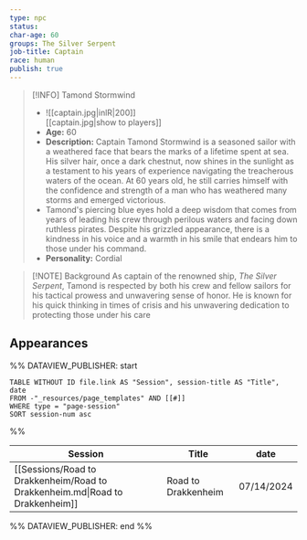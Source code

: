 ```yaml
---
type: npc
status: 
char-age: 60
groups: The Silver Serpent
job-title: Captain
race: human
publish: true
---
```


>[!INFO] Tamond Stormwind
>- ![[captain.jpg|inlR|200]]
<br/> [[captain.jpg|show to players]]
>- **Age:** 60
> - **Description:** Captain Tamond Stormwind is a seasoned sailor with a weathered face that bears the marks of a lifetime spent at sea. His silver hair, once a dark chestnut, now shines in the sunlight as a testament to his years of experience navigating the treacherous waters of the ocean. At 60 years old, he still carries himself with the confidence and strength of a man who has weathered many storms and emerged victorious.
> - Tamond's piercing blue eyes hold a deep wisdom that comes from years of leading his crew through perilous waters and facing down ruthless pirates. Despite his grizzled appearance, there is a kindness in his voice and a warmth in his smile that endears him to those under his command.
> - **Personality:** Cordial
 
 >[!NOTE] Background
 >As captain of the renowned ship, *The Silver Serpent*, Tamond is respected by both his crew and fellow sailors for his tactical prowess and unwavering sense of honor. He is known for his quick thinking in times of crisis and his unwavering dedication to protecting those under his care

## Appearances
%% DATAVIEW_PUBLISHER: start
```dataview
TABLE WITHOUT ID file.link AS "Session", session-title AS "Title", date
FROM -"_resources/page_templates" AND [[#]]
WHERE type = "page-session"
SORT session-num asc
```
%%

| Session                                                                      | Title               | date       |
| ---------------------------------------------------------------------------- | ------------------- | ---------- |
| [[Sessions/Road to Drakkenheim/Road to Drakkenheim.md\|Road to Drakkenheim]] | Road to Drakkenheim | 07/14/2024 |

%% DATAVIEW_PUBLISHER: end %%
